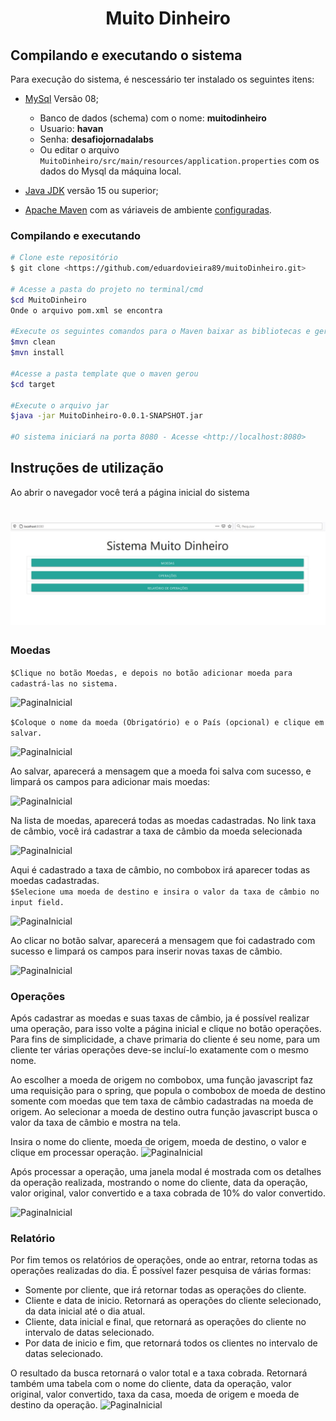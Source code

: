  <h1 align="center">Muito Dinheiro</h1>
 
 ## Compilando e executando o sistema
 Para execução do sistema, é nescessário ter instalado os seguintes itens:
 - [MySql](https://www.mysql.com/downloads/) Versão 08;
   - Banco de dados (schema) com o nome: **muitodinheiro**
   - Usuario: **havan**
   - Senha: **desafiojornadalabs**
   - Ou editar o arquivo `MuitoDinheiro/src/main/resources/application.properties` com os dados do Mysql da máquina local.
    
 - [Java JDK](https://www.oracle.com/java/technologies/javase-jdk16-downloads.html) versão 15 ou superior;
 - [Apache Maven](https://maven.apache.org/download.cgi) com as váriaveis de ambiente [configuradas](https://maven.apache.org/install.html).

### Compilando e executando
```bash
# Clone este repositório
$ git clone <https://github.com/eduardovieira89/muitoDinheiro.git>

# Acesse a pasta do projeto no terminal/cmd
$cd MuitoDinheiro
Onde o arquivo pom.xml se encontra

#Execute os seguintes comandos para o Maven baixar as bibliotecas e gerar o arquivo jar
$mvn clean
$mvn install

#Acesse a pasta template que o maven gerou
$cd target

#Execute o arquivo jar
$java -jar MuitoDinheiro-0.0.1-SNAPSHOT.jar

#O sistema iniciará na porta 8080 - Acesse <http://localhost:8080>

```

## Instruções de utilização
Ao abrir o navegador você terá a página inicial do sistema
<h1 align="center">
  <img alt="PaginaInicial" title="#PaginaInicial" src="./MuitoDinheiro/screenshots/index.JPG" />
</h1>

### Moedas

```$Clique no botão Moedas, e depois no botão adicionar moeda para cadastrá-las no sistema.```

  <img alt="PaginaInicial" title="#PaginaInicial" src="./MuitoDinheiro/screenshots/lista de moedas.JPG" />


```$Coloque o nome da moeda (Obrigatório) e o País (opcional) e clique em salvar.```

  <img alt="PaginaInicial" title="#PaginaInicial" src="./MuitoDinheiro/screenshots/cadastro de moedas.JPG" />


Ao salvar, aparecerá a mensagem que a moeda foi salva com sucesso, e limpará os campos para adicionar mais moedas:

  <img alt="PaginaInicial" title="#PaginaInicial" src="./MuitoDinheiro/screenshots/moeda cadastrada.JPG" />


Na lista de moedas, aparecerá todas as moedas cadastradas. No link taxa de câmbio, você irá cadastrar a taxa de câmbio da moeda selecionada

  <img alt="PaginaInicial" title="#PaginaInicial" src="./MuitoDinheiro/screenshots/lista de moedas2.JPG" />


Aqui é cadastrado a taxa de câmbio, no combobox irá aparecer todas as moedas cadastradas.
<br>
 ```$Selecione uma moeda de destino e insira o valor da taxa de câmbio no input field.```

  <img alt="PaginaInicial" title="#PaginaInicial" src="./MuitoDinheiro/screenshots/cadastro de taxa de cambio.JPG" />


Ao clicar no botão salvar, aparecerá a mensagem que foi cadastrado com sucesso e limpará os campos para inserir novas taxas de câmbio.

  <img alt="PaginaInicial" title="#PaginaInicial" src="./MuitoDinheiro/screenshots/taxa de cambio cadastrada.JPG" />


### Operações

<p>
 Após cadastrar as moedas e suas taxas de câmbio, ja é possível realizar uma operação, para isso volte a página inicial e clique no botão operações.
Para fins de simplicidade, a chave primaria do cliente é seu nome, para um cliente ter várias operações deve-se  incluí-lo exatamente com o mesmo nome.

<p>
 Ao escolher a moeda de origem no combobox, uma função javascript faz uma requisição para o spring, que popula o combobox de moeda de destino somente com moedas que tem taxa de câmbio cadastradas na moeda de origem.
Ao selecionar a moeda de destino outra função javascript busca o valor da taxa de câmbio e mostra na tela.
</p>
Insira o nome do cliente, moeda de origem, moeda de destino, o valor e clique em processar operação.

  <img alt="PaginaInicial" title="#PaginaInicial" src="./MuitoDinheiro/screenshots/cadastro de operacao.JPG" />

Após processar a operação, uma janela modal é mostrada com os detalhes da operação realizada, mostrando o nome do cliente, data da operação, valor original, valor convertido e a taxa cobrada de 10% do valor convertido.

  <img alt="PaginaInicial" title="#PaginaInicial" src="./MuitoDinheiro/screenshots/cadastro de operacao modal.JPG" />


### Relatório

Por fim temos os relatórios de operações, onde ao entrar, retorna todas as operações realizadas do dia. É possível fazer pesquisa de várias formas:
- Somente por cliente, que irá retornar todas as operações do cliente.
- Cliente e data de inicio. Retornará as operações do cliente selecionado, da data inicial até o dia atual.
- Cliente, data inicial e final, que retornará as operações do cliente no intervalo de datas selecionado.
- Por data de inicio e fim, que retornará todos os clientes no intervalo de datas selecionado.
<p>O resultado da busca retornará o valor total e a taxa cobrada. Retornará também uma tabela com o nome do cliente, data da operação, valor original, valor convertido, taxa da casa, moeda de origem e moeda de destino da operação.

  <img alt="PaginaInicial" title="#PaginaInicial" src="./MuitoDinheiro/screenshots/relatorio de operacoes.JPG" />



